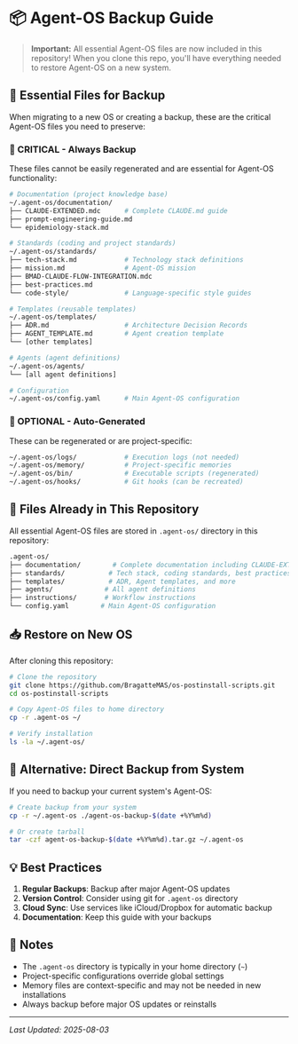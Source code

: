 # 📦 Agent-OS Backup Guide

> **Important:** All essential Agent-OS files are now included in this repository!
> When you clone this repo, you'll have everything needed to restore Agent-OS on a new system.

## 🎯 Essential Files for Backup

When migrating to a new OS or creating a backup, these are the critical Agent-OS files you need to preserve:

### 📁 CRITICAL - Always Backup

These files cannot be easily regenerated and are essential for Agent-OS functionality:

```bash
# Documentation (project knowledge base)
~/.agent-os/documentation/
├── CLAUDE-EXTENDED.mdc      # Complete CLAUDE.md guide
├── prompt-engineering-guide.md
└── epidemiology-stack.md

# Standards (coding and project standards)
~/.agent-os/standards/
├── tech-stack.md            # Technology stack definitions
├── mission.md               # Agent-OS mission
├── BMAD-CLAUDE-FLOW-INTEGRATION.mdc
├── best-practices.md
└── code-style/              # Language-specific style guides

# Templates (reusable templates)
~/.agent-os/templates/
├── ADR.md                   # Architecture Decision Records
├── AGENT_TEMPLATE.md        # Agent creation template
└── [other templates]

# Agents (agent definitions)
~/.agent-os/agents/
└── [all agent definitions]

# Configuration
~/.agent-os/config.yaml      # Main Agent-OS configuration
```

### 📁 OPTIONAL - Auto-Generated

These can be regenerated or are project-specific:

```bash
~/.agent-os/logs/            # Execution logs (not needed)
~/.agent-os/memory/          # Project-specific memories
~/.agent-os/bin/             # Executable scripts (regenerated)
~/.agent-os/hooks/           # Git hooks (can be recreated)
```

## 🚀 Files Already in This Repository

All essential Agent-OS files are stored in `.agent-os/` directory in this repository:

```bash
.agent-os/
├── documentation/        # Complete documentation including CLAUDE-EXTENDED.mdc
├── standards/           # Tech stack, coding standards, best practices
├── templates/           # ADR, Agent templates, and more
├── agents/             # All agent definitions
├── instructions/       # Workflow instructions
└── config.yaml        # Main Agent-OS configuration
```

## 📥 Restore on New OS

After cloning this repository:

```bash
# Clone the repository
git clone https://github.com/BragatteMAS/os-postinstall-scripts.git
cd os-postinstall-scripts

# Copy Agent-OS files to home directory
cp -r .agent-os ~/

# Verify installation
ls -la ~/.agent-os/
```

## 🔄 Alternative: Direct Backup from System

If you need to backup your current system's Agent-OS:

```bash
# Create backup from your system
cp -r ~/.agent-os ./agent-os-backup-$(date +%Y%m%d)

# Or create tarball
tar -czf agent-os-backup-$(date +%Y%m%d).tar.gz ~/.agent-os
```

## 💡 Best Practices

1. **Regular Backups**: Backup after major Agent-OS updates
2. **Version Control**: Consider using git for `.agent-os` directory
3. **Cloud Sync**: Use services like iCloud/Dropbox for automatic backup
4. **Documentation**: Keep this guide with your backups

## 📝 Notes

- The `.agent-os` directory is typically in your home directory (`~`)
- Project-specific configurations override global settings
- Memory files are context-specific and may not be needed in new installations
- Always backup before major OS updates or reinstalls

---

*Last Updated: 2025-08-03*
